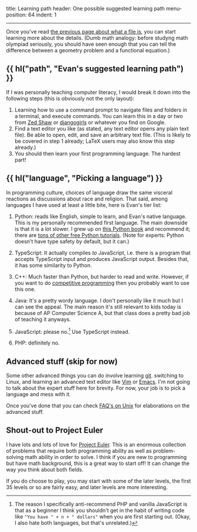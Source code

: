 title: Learning path
header: One possible suggested learning path
menu-position: 64
indent: 1

---

Once you've read [the previous page about what a file is](filesys.html),
you can start learning more about the details.
(Dumb math analogy: before studyng math olympiad seriously,
you should have seen enough that you can tell the difference
between a geometry problem and a functional equation.)

## {{ hl("path", "Evan's suggested learning path") }}

If I was personally teaching computer literacy,
I would break it down into the following steps
(this is obviously not the only layout):

1. Learning how to use a command prompt to navigate files and folders
	in a terminal, and execute commands.
	You can learn this in a day or two from [Zed Shaw][term]
	or [djangogirls][term2] or whatever you find on Google.
2. Find a text editor you like (as stated, any text editor opens any plain text file).
	Be able to open, edit, and save an arbitrary text file.
	(This is likely to be covered in step 1 already;
	LaTeX users may also know this step already.)
3. You should then learn your first programming language.
	The hardest part!

## {{ hl("language", "Picking a language") }}

In programming culture, choices of language draw the same visceral reactions as
discussions about race and religion.
That said, among languages I have used at least a little bite,
here is Evan's tier list:

1. Python: reads like English, simple to learn, and Evan's native language.
	This is my personally recommended first language.
	The main downside is that it is a lot slower.
	I grew up on [this Python book](http://openbookproject.net/thinkcs/python/english3e/index.html)
	and recommend it;
	there are [tons of other free Python tutorials][nonpro].
	(Note for experts: Python doesn't have type safety by default, but it can.)

2. TypeScript: It actually compiles _to_ JavaScript,
	i.e. there is a program that accepts TypeScript input
	and produces JavaScript output.
	Besides that, it has some similarity to Python.

3. C++: Much faster than Python, but harder to read and write.
	However, if you want to do 
	[competitive programming](https://ioinformatics.org/)
	then you probably want to use this one.

4. Java: It's a pretty wordy language. I don't personally like it much
	but I can see the appeal.
	The main reason it's still relevant to kids today is because
	of AP Computer Science A,
	but that class does a pretty bad job of teaching it anyways.

5. JavaScript: please no.[^js] Use TypeScript instead.

6. PHP: definitely no.

## Advanced stuff (skip for now)

Some other advanced things you can do involve
learning [git](https://duckduckgo.com/?q=git+tutorial).
switching to Linux, and learning an advanced text editor like
[Vim](https://www.vim.org) or
[Emacs](https://en.wikipedia.org/wiki/Emacs).
I'm not going to talk about the expert stuff here for brevity.
For now, your job is to pick a language and mess with it.

Once you've done that you can check
[FAQ's on Unix](faq-unix.html) for elaborations on the advanced stuff.

[^js]: The reason I specifically anti-recommend PHP and vanilla JavaScript is
	that as a beginner I think you shouldn't get in the habit of writing code like
	`"You have " + n + " dollars"` when you are first starting out.
	(Okay, I also hate both languages, but that's unrelated.)

## Shout-out to Project Euler

I have lots and lots of love for
[Project Euler](https://projecteuler.net/about).
This is an enormous collection of problems that require both
programming ability as well as problem-solving math ability
in order to solve.
I think if you are new to programming but have math background,
this is a great way to start off!
It can change the way you think about both fields.

If you do choose to play, you may start with some of the later levels,
the first 35 levels or so are fairly easy,
and later levels are more interesting.


[term]: https://learnpythonthehardway.org/python3/appendixa.html
[term2]: https://tutorial.djangogirls.org/en/intro_to_command_line/
[nonpro]: https://wiki.python.org/moin/BeginnersGuide/NonProgrammers
